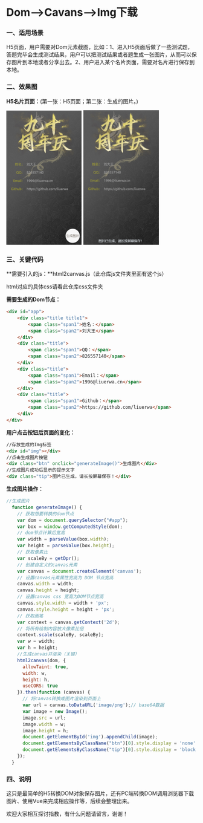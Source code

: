 # Dom-->Cavans-->Img下载
### 一、适用场景

H5页面，用户需要对Dom元素截图，比如：1、进入H5页面后做了一些测试题，答题完毕会生成测试结果，用户可以把测试结果或者题生成一张图片，从而可以保存图片到本地或者分享出去。2、用户进入某个名片页面，需要对名片进行保存到本地。

### 二、效果图

**H5名片页面：**(第一张：H5页面；第二张：生成的图片。)

<div style="display: fex;">
<img src="https://github.com/liuerwa/DOM-Canvas-Download/raw/master/images/1.png" width="200">
    <img src="https://github.com/liuerwa/DOM-Canvas-Download/raw/master/images/2.png" width="200">
</div>

### 三、关键代码

**需要引入的js：**html2canvas.js（此仓库js文件夹里面有这个js）

html对应的具体css请看此仓库css文件夹

**需要生成的Dom节点：**

```html
<div id="app">
    <div class="title title1">
        <span class="span1">姓名：</span>
        <span class="span2">刘大王</span>
    </div>
    <div class="title">
        <span class="span1">QQ：</span>
        <span class="span2">826557140</span>
    </div>
    <div class="title">
        <span class="span1">Email：</span>
        <span class="span2">1996@liuerwa.cn</span>
    </div>
    <div class="title">
        <span class="span1">Github：</span>
        <span class="span2">https://github.com/liuerwa</span>
    </div>
</div>
```

**用户点击按钮后页面的变化：**

```html
//存放生成的Img标签
<div id="img"></div>
//点击生成图片按钮
<div class="btn" onclick="generateImage()">生成图片</div>
//生成图片成功后显示的提示文字
<div class="tip">图片已生成，请长按屏幕保存！</div>
```

**生成图片操作：**

```javascript
//生成图片
  function generateImage() {
    // 获取想要转换的dom节点
    var dom = document.querySelector("#app");
    var box = window.getComputedStyle(dom);
    // dom节点计算后宽高
    var width = parseValue(box.width);
    var height = parseValue(box.height);
    // 获取像素比
    var scaleBy = getDpr();
    // 创建自定义的canvas元素
    var canvas = document.createElement('canvas');
    // 设置canvas元素属性宽高为 DOM 节点宽高
    canvas.width = width;
    canvas.height = height;
    // 设置canvas css 宽高为DOM节点宽高
    canvas.style.width = width + 'px';
    canvas.style.height = height + 'px';
    // 获取画笔
    var context = canvas.getContext('2d');
    // 将所有绘制内容放大像素比倍
    context.scale(scaleBy, scaleBy);
    var w = width;
    var h = height;
	//生成canvas并渲染（关键）
    html2canvas(dom, {
      allowTaint: true,
      width: w,
      height: h,
      useCORS: true
    }).then(function (canvas) {
      // 将canvas转换成图片渲染到页面上
      var url = canvas.toDataURL('image/png');// base64数据
      var image = new Image();
      image.src = url;
      image.width = w;
      image.height = h;
      document.getElementById('img').appendChild(image);
      document.getElementsByClassName("btn")[0].style.display = 'none'
      document.getElementsByClassName("tip")[0].style.display = 'block'
    });
  }
```

### 四、说明

这只是最简单的H5转换DOM对象保存图片，还有PC端转换DOM调用浏览器下载图片、使用Vue来完成相应操作等，后续会整理出来。

欢迎大家相互探讨指教，有什么问题请留言，谢谢！






